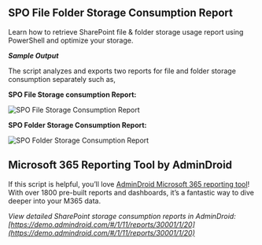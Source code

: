﻿## SPO File Folder Storage Consumption Report
Learn how to retrieve SharePoint file & folder storage usage report using PowerShell and optimize your storage.

***Sample Output***

The script analyzes and exports two reports for file and folder storage consumption separately such as, 

**SPO File Storage consumption Report:**

![SPO File Storage Consumption Report](https://o365reports.com/wp-content/uploads/2024/08/file-storage-consumption-1-768x201.png?v=1723025898)

**SPO Folder Storage Consumption Report:**

![SPO Folder Storage Consumption Report](https://o365reports.com/wp-content/uploads/2024/08/Folder-storage-consumption-768x249.png?v=1723022088)
## Microsoft 365 Reporting Tool by AdminDroid
If this script is helpful, you’ll love [AdminDroid Microsoft 365 reporting tool](https://admindroid.com/?src=GitHub)! With over 1800 pre-built reports and dashboards, it’s a fantastic way to dive deeper into your M365 data.

*View detailed SharePoint storage consumption reports in AdminDroid: [https://demo.admindroid.com/#/1/11/reports/30001/1/20](https://demo.admindroid.com/#/1/11/reports/30001/1/20)*

